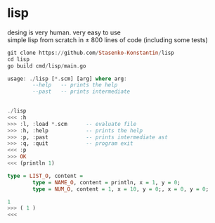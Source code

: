# lisp
desing is very human. very easy to use  
simple lisp from scratch in ± 800 lines of code (including some tests)
```haskell
git clone https://github.com/Stasenko-Konstantin/lisp
cd lisp
go build cmd/lisp/main.go

usage: ./lisp [*.scm] [arg] where arg:
        --help   -- prints the help
        --past   -- prints intermediate 
        
```
```haskell
./lisp
<<< :h
>>> :l, :load *.scm      -- evaluate file
>>> :h, :help            -- prints the help
>>> :p, :past            -- prints intermediate ast
>>> :q, :quit            -- program exit
<<< :p
>>> OK
<<< (println 1)

type = LIST_O, content = 
        type = NAME_O, content = println, x = 1, y = 0;
        type = NUM_O, content = 1, x = 10, y = 0;, x = 0, y = 0;

1 
>>> ( 1 )
<<< 

```
